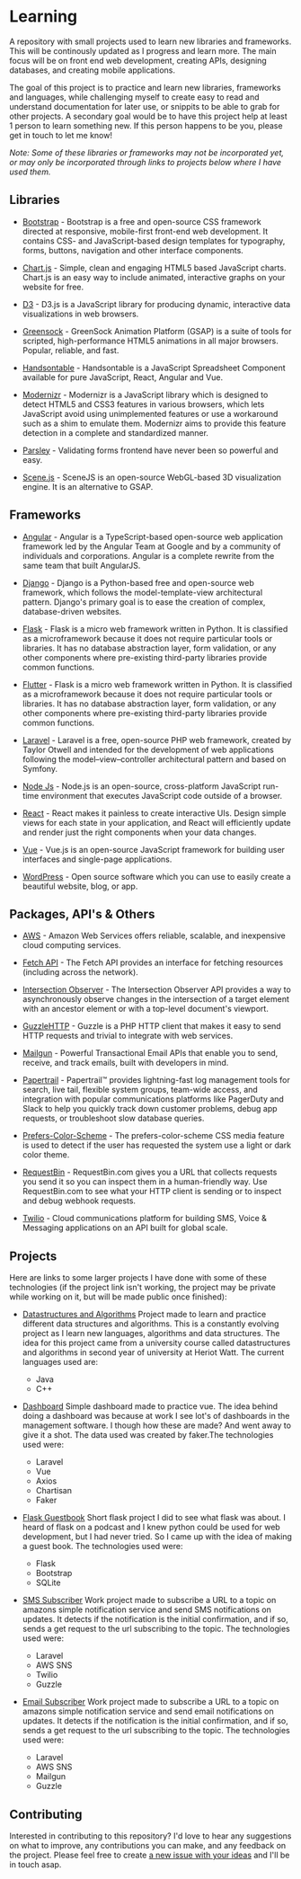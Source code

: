 # Learning

A repository with small projects used to learn new libraries and frameworks. This will be continously updated as I progress and learn more. The main focus will be on front end web development, creating APIs, designing databases, and creating mobile applications.

The goal of this project is to practice and learn new libraries, frameworks and languages, while challenging myself to create easy to read and understand documentation for later use, or snippits to be able to grab for other projects. A secondary goal would be to have this project help at least 1 person to learn something new. If this person happens to be you, please get in touch to let me know!

*Note:
Some of these libraries or frameworks may not be incorporated yet, or may only be incorporated through links to projects below where I have used them.*

## Libraries

* [Bootstrap](https://getbootstrap.com/) - Bootstrap is a free and open-source CSS framework directed at responsive, mobile-first front-end web development. It contains CSS- and JavaScript-based design templates for typography, forms, buttons, navigation and other interface components. 

* [Chart.js](https://www.chartjs.org/) - Simple, clean and engaging HTML5 based JavaScript charts. Chart.js is an easy way to include animated, interactive graphs on your website for free.

* [D3](https://d3js.org/) - D3.js is a JavaScript library for producing dynamic, interactive data visualizations in web browsers.

* [Greensock](https://greensock.com/) - GreenSock Animation Platform (GSAP) is a suite of tools for scripted, high-performance HTML5 animations in all major browsers. Popular, reliable, and fast.

* [Handsontable](https://handsontable.com/) - Handsontable is a JavaScript Spreadsheet Component available for pure JavaScript, React, Angular and Vue. 

* [Modernizr](https://modernizr.com/) - Modernizr is a JavaScript library which is designed to detect HTML5 and CSS3 features in various browsers, which lets JavaScript avoid using unimplemented features or use a workaround such as a shim to emulate them. Modernizr aims to provide this feature detection in a complete and standardized manner.

* [Parsley](https://parsleyjs.org/) - Validating forms frontend have never been so powerful and easy.

* [Scene.js](http://daybrush.com/scenejs/) - SceneJS is an open-source WebGL-based 3D visualization engine. It is an alternative to GSAP.

## Frameworks

* [Angular](https://angular.io/) - Angular is a TypeScript-based open-source web application framework led by the Angular Team at Google and by a community of individuals and corporations. Angular is a complete rewrite from the same team that built AngularJS.

* [Django](https://www.djangoproject.com/) - Django is a Python-based free and open-source web framework, which follows the model-template-view architectural pattern. Django's primary goal is to ease the creation of complex, database-driven websites.

* [Flask](https://palletsprojects.com/p/flask/) - Flask is a micro web framework written in Python. It is classified as a microframework because it does not require particular tools or libraries. It has no database abstraction layer, form validation, or any other components where pre-existing third-party libraries provide common functions. 

* [Flutter](https://flutter.dev/) - Flask is a micro web framework written in Python. It is classified as a microframework because it does not require particular tools or libraries. It has no database abstraction layer, form validation, or any other components where pre-existing third-party libraries provide common functions. 

* [Laravel](https://laravel.com/) - Laravel is a free, open-source PHP web framework, created by Taylor Otwell and intended for the development of web applications following the model–view–controller architectural pattern and based on Symfony.

* [Node Js](https://nodejs.org) - Node.js is an open-source, cross-platform JavaScript run-time environment that executes JavaScript code outside of a browser.

* [React](https://reactjs.org/) - React makes it painless to create interactive UIs. Design simple views for each state in your application, and React will efficiently update and render just the right components when your data changes.

* [Vue](https://vuejs.org/) - Vue.js is an open-source JavaScript framework for building user interfaces and single-page applications.

* [WordPress](https://wordpress.org/) - Open source software which you can use to easily create a beautiful website, blog, or app.

## Packages, API's & Others

* [AWS](https://www.aws.amazon.com/) - Amazon Web Services offers reliable, scalable, and inexpensive cloud computing services.

* [Fetch API](https://developer.mozilla.org/en-US/docs/Web/API/Fetch_API) - The Fetch API provides an interface for fetching resources (including across the network).

* [Intersection Observer](https://developer.mozilla.org/en-US/docs/Web/API/Intersection_Observer_API) - The Intersection Observer API provides a way to asynchronously observe changes in the intersection of a target element with an ancestor element or with a top-level document's viewport.

* [GuzzleHTTP](https://github.com/guzzle/guzzle) - Guzzle is a PHP HTTP client that makes it easy to send HTTP requests and trivial to integrate with web services. 

* [Mailgun](https://www.mailgun.com/) - Powerful Transactional Email APIs that enable you to send, receive, and track emails, built with developers in mind.

* [Papertrail](https://papertrailapp.com) - Papertrail™ provides lightning-fast log management tools for search, live tail, flexible system groups, team-wide access, and integration with popular communications platforms like PagerDuty and Slack to help you quickly track down customer problems, debug app requests, or troubleshoot slow database queries.

* [Prefers-Color-Scheme](https://developer.mozilla.org/en-US/docs/Web/CSS/@media/prefers-color-scheme) - The prefers-color-scheme CSS media feature is used to detect if the user has requested the system use a light or dark color theme.

* [RequestBin](https://requestbin.com/) - RequestBin.com gives you a URL that collects requests you send it so you can inspect them in a human-friendly way. Use RequestBin.com to see what your HTTP client is sending or to inspect and debug webhook requests.

* [Twilio](https://twilio.com/) - Cloud communications platform for building SMS, Voice & Messaging applications on an API built for global scale. 

## Projects

Here are links to some larger projects I have done with some of these technologies (if the project link isn't working, the project may be private while working on it, but will be made public once finished):

* [Datastructures and Algorithms](https://github.com/CMHayden/Datastructures-and-algorithms)
Project made to learn and practice different data structures and algorithms. This is a constantly evolving project as I learn new languages, algorithms and data structures. The idea for this project came from a university course called datastructures and algorithms in second year of university at Heriot Watt. The current languages used are:
    * Java
    * C++

* [Dashboard](https://github.com/CMHayden/Laravel-Dashboard)
Simple dashboard made to practice vue. The idea behind doing a dashboard was because at work I see lot's of dashboards in the management software. I though how these are made? And went away to give it a shot. The data used was created by faker.The technologies used were:
    * Laravel
    * Vue
    * Axios
    * Chartisan
    * Faker

* [Flask Guestbook](https://github.com/CMHayden/flask-guestbook)
Short flask project I did to see what flask was about. I heard of flask on a podcast and I knew python could be used for web development, but I had never tried. So I came up with the idea of making a guest book. The technologies used were:
    * Flask
    * Bootstrap
    * SQLite

* [SMS Subscriber](https://github.com/CMHayden/management.products.api.subscriber.sms)
Work project made to subscribe a URL to a topic on amazons simple notification service and send SMS notifications on updates. It detects if the notification is the initial confirmation, and if so, sends a get request to the url subscribing to the topic. The technologies used were:
    * Laravel
    * AWS SNS
    * Twilio
    * Guzzle

* [Email Subscriber](https://github.com/CMHayden/management.products.api.subscriber.email)
Work project made to subscribe a URL to a topic on amazons simple notification service and send email notifications on updates. It detects if the notification is the initial confirmation, and if so, sends a get request to the url subscribing to the topic. The technologies used were:
    * Laravel
    * AWS SNS
    * Mailgun
    * Guzzle

## Contributing

Interested in contributing to this repository? I'd love to hear any suggestions on what to improve, any contributions you can make, and any feedback on the project. Please feel free to create [a new issue with your ideas](https://github.com/CMHayden/learning/issues/new) and I'll be in touch asap.
